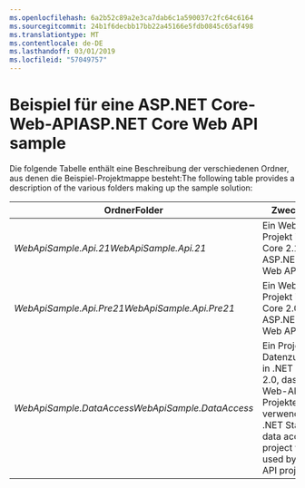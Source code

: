 ```yaml
---
ms.openlocfilehash: 6a2b52c89a2e3ca7dab6c1a590037c2fc64c6164
ms.sourcegitcommit: 24b1f6decbb17bb22a45166e5fdb0845c65af498
ms.translationtype: MT
ms.contentlocale: de-DE
ms.lasthandoff: 03/01/2019
ms.locfileid: "57049757"
---
```

# <a name="aspnet-core-web-api-sample"></a><span data-ttu-id="2282a-101">Beispiel für eine ASP.NET Core-Web-API</span><span class="sxs-lookup"><span data-stu-id="2282a-101">ASP.NET Core Web API sample</span></span>

<span data-ttu-id="2282a-102">Die folgende Tabelle enthält eine Beschreibung der verschiedenen Ordner, aus denen die Beispiel-Projektmappe besteht:</span><span class="sxs-lookup"><span data-stu-id="2282a-102">The following table provides a description of the various folders making up the sample solution:</span></span>


|              <span data-ttu-id="2282a-103">Ordner</span><span class="sxs-lookup"><span data-stu-id="2282a-103">Folder</span></span>              |                                        <span data-ttu-id="2282a-104">Zweck</span><span class="sxs-lookup"><span data-stu-id="2282a-104">Purpose</span></span>                                        |
|----------------------------------|---------------------------------------------------------------------------------------|
|   <span data-ttu-id="2282a-105"><em>WebApiSample.Api.21</em></span><span class="sxs-lookup"><span data-stu-id="2282a-105"><em>WebApiSample.Api.21</em></span></span>   |                         <span data-ttu-id="2282a-106">Ein Web-API-Projekt in ASP.NET Core 2.1.</span><span class="sxs-lookup"><span data-stu-id="2282a-106">An ASP.NET Core 2.1 Web API project.</span></span>                          |
| <span data-ttu-id="2282a-107"><em>WebApiSample.Api.Pre21</em></span><span class="sxs-lookup"><span data-stu-id="2282a-107"><em>WebApiSample.Api.Pre21</em></span></span>  |                         <span data-ttu-id="2282a-108">Ein Web-API-Projekt in ASP.NET Core 2.0.</span><span class="sxs-lookup"><span data-stu-id="2282a-108">An ASP.NET Core 2.0 Web API project.</span></span>                          |
| <span data-ttu-id="2282a-109"><em>WebApiSample.DataAccess</em></span><span class="sxs-lookup"><span data-stu-id="2282a-109"><em>WebApiSample.DataAccess</em></span></span> | <span data-ttu-id="2282a-110">Ein Projekt auf Datenzugriffsebene in .NET Standard 2.0, das von beiden Web-API-Projekten verwendet wird.</span><span class="sxs-lookup"><span data-stu-id="2282a-110">A .NET Standard 2.0 data access layer project which is used by both Web API projects.</span></span> |

